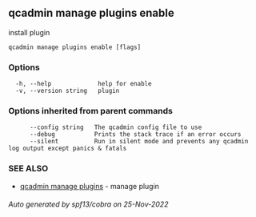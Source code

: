 ## qcadmin manage plugins enable

install plugin

```
qcadmin manage plugins enable [flags]
```

### Options

```
  -h, --help             help for enable
  -v, --version string   plugin
```

### Options inherited from parent commands

```
      --config string   The qcadmin config file to use
      --debug           Prints the stack trace if an error occurs
      --silent          Run in silent mode and prevents any qcadmin log output except panics & fatals
```

### SEE ALSO

* [qcadmin manage plugins](qcadmin_manage_plugins.md)	 - manage plugin

###### Auto generated by spf13/cobra on 25-Nov-2022

